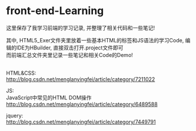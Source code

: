 # front-end-Learning
这里保存了我学习前端的学习记录, 并整理了相关代码和一些笔记! <br>

其中, HTML5_Exer文件夹里放着一些基本HTML的标签和JS语法的学习Code, 编辑的IDE为HBuilder, 直接双击打开.project文件即可<br>
而前端汇总文件夹里记录一些笔记和相关Code的Demo!<br><br>

HTML&CSS:<br>
http://blog.csdn.net/menglanyingfei/article/category/7211022

JS:<br>
JavaScript中常见的HTML DOM操作
http://blog.csdn.net/menglanyingfei/article/category/6489588

jquery:<br>
http://blog.csdn.net/menglanyingfei/article/category/7449791
